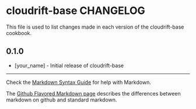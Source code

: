 cloudrift-base CHANGELOG
========================

This file is used to list changes made in each version of the cloudrift-base cookbook.

0.1.0
-----
- [your_name] - Initial release of cloudrift-base

- - -
Check the [Markdown Syntax Guide](http://daringfireball.net/projects/markdown/syntax) for help with Markdown.

The [Github Flavored Markdown page](http://github.github.com/github-flavored-markdown/) describes the differences between markdown on github and standard markdown.

